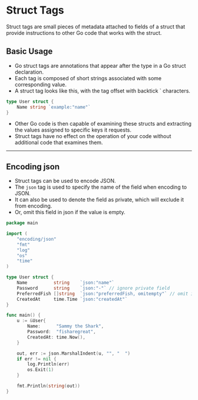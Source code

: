 # Struct Tags

Struct tags are small pieces of metadata attached to fields of a struct that provide instructions to other Go code that works with the struct.

## Basic Usage

- Go struct tags are annotations that appear after the type in a Go struct declaration.
- Each tag is composed of short strings associated with some corresponding value.
- A struct tag looks like this, with the tag offset with backtick ` characters.

```go
type User struct {
	Name string `example:"name"`
}
```

- Other Go code is then capable of examining these structs and extracting the values assigned to specific keys it requests.
- Struct tags have no effect on the operation of your code without additional code that examines them.

---

## Encoding json

- Struct tags can be used to encode JSON.
- The `json` tag is used to specify the name of the field when encoding to JSON.
- It can also be used to denote the field as private, which will exclude it from encoding.
- Or, omit this field in json if the value is empty.

```go
package main

import (
	"encoding/json"
	"fmt"
	"log"
	"os"
	"time"
)

type User struct {
	Name          string    `json:"name"`
	Password      string    `json:"-"` // ignore private field
	PreferredFish []string  `json:"preferredFish, omitempty"` // omit if empty
	CreatedAt     time.Time `json:"createdAt"`
}

func main() {
	u := &User{
		Name:      "Sammy the Shark",
		Password:  "fisharegreat",
		CreatedAt: time.Now(),
	}

	out, err := json.MarshalIndent(u, "", "  ")
	if err != nil {
		log.Println(err)
		os.Exit(1)
	}

	fmt.Println(string(out))
}
```

